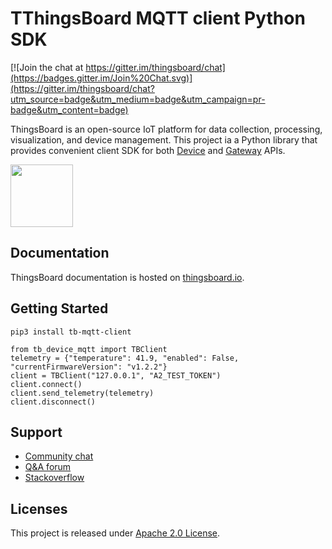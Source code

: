 # TThingsBoard MQTT client Python SDK
[![Join the chat at https://gitter.im/thingsboard/chat](https://badges.gitter.im/Join%20Chat.svg)](https://gitter.im/thingsboard/chat?utm_source=badge&utm_medium=badge&utm_campaign=pr-badge&utm_content=badge)

ThingsBoard is an open-source IoT platform for data collection, processing, visualization, and device management.
This project ia a Python library that provides convenient client SDK for both [Device](https://thingsboard.io/docs/reference/mqtt-api/) and [Gateway](https://thingsboard.io/docs/reference/gateway-mqtt-api/) APIs.

<img src="./img/logo.png?raw=true" width="100" height="100">

## Documentation

ThingsBoard documentation is hosted on [thingsboard.io](https://thingsboard.io/docs).

## Getting Started

```
pip3 install tb-mqtt-client
```

```
from tb_device_mqtt import TBClient
telemetry = {"temperature": 41.9, "enabled": False, "currentFirmwareVersion": "v1.2.2"}
client = TBClient("127.0.0.1", "A2_TEST_TOKEN")
client.connect()
client.send_telemetry(telemetry)
client.disconnect()
```
## Support

 - [Community chat](https://gitter.im/thingsboard/chat)
 - [Q&A forum](https://groups.google.com/forum/#!forum/thingsboard)
 - [Stackoverflow](http://stackoverflow.com/questions/tagged/thingsboard)

## Licenses

This project is released under [Apache 2.0 License](./LICENSE).
